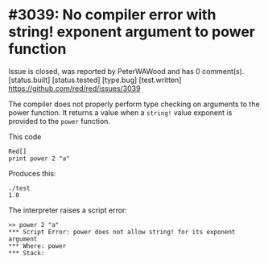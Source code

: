 
#3039: No compiler error with string! exponent argument to power function
================================================================================
Issue is closed, was reported by PeterWAWood and has 0 comment(s).
[status.built] [status.tested] [type.bug] [test.written]
<https://github.com/red/red/issues/3039>

The compiler does not properly perform type checking on arguments to the power function. It returns a value when a `string!` value exponent is provided to the `power` function.

This code
```text
Red[]
print power 2 "a"
```

Produces this:
```text
./test
1.0
```

The interpreter raises a script error:
```text
>> power 2 "a"
*** Script Error: power does not allow string! for its exponent argument
*** Where: power
*** Stack: 
```


